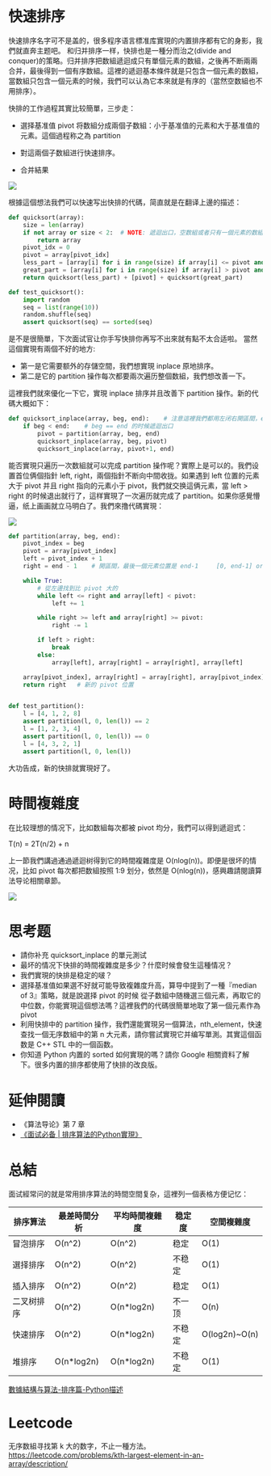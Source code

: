 # 快速排序

快速排序名字可不是盖的，很多程序语言標准库實現的内置排序都有它的身影，我們就直奔主题吧。
和归并排序一样，快排也是一種分而治之(divide and conquer)的策略。归并排序把数組遞迴成只有單個元素的数組，之後再不断兩兩
合并，最後得到一個有序数組。這裡的遞迴基本條件就是只包含一個元素的数組，當数組只包含一個元素的时候，我們可以认為它本來就是有序的（當然空数組也不用排序）。

快排的工作過程其實比较簡單，三步走：

- 選择基准值 pivot 将数組分成兩個子数組：小于基准值的元素和大于基准值的元素。這個過程称之為 partition

- 對這兩個子数組进行快速排序。

- 合并結果

![](./quick_sort.png)

根據這個想法我們可以快速写出快排的代碼，简直就是在翻译上邊的描述：

```py
def quicksort(array):
    size = len(array)
    if not array or size < 2:  # NOTE: 遞迴出口，空数組或者只有一個元素的数組都是有序的
        return array
    pivot_idx = 0
    pivot = array[pivot_idx]
    less_part = [array[i] for i in range(size) if array[i] <= pivot and pivot_idx != i]
    great_part = [array[i] for i in range(size) if array[i] > pivot and pivot_idx != i]
    return quicksort(less_part) + [pivot] + quicksort(great_part)

def test_quicksort():
    import random
    seq = list(range(10))
    random.shuffle(seq)
    assert quicksort(seq) == sorted(seq)
```
是不是很簡單，下次面试官让你手写快排你再写不出來就有點不太合适啦。 當然這個實現有兩個不好的地方:

- 第一是它需要额外的存儲空間，我們想實現 inplace 原地排序。
- 第二是它的 partition 操作每次都要兩次遍历整個数組，我們想改善一下。

這裡我們就來優化一下它，實現 inplace 排序并且改善下 partition 操作。新的代碼大概如下：

```py
def quicksort_inplace(array, beg, end):    # 注意這裡我們都用左闭右開區間，end 傳入 len(array)
    if beg < end:    # beg == end 的时候遞迴出口
        pivot = partition(array, beg, end)
        quicksort_inplace(array, beg, pivot)
        quicksort_inplace(array, pivot+1, end)
```

能否實現只遍历一次数組就可以完成 partition 操作呢？實際上是可以的。我們设置首位俩個指針 left, right，兩個指針不断向中間收拢。如果遇到 left 位置的元素大于 pivot 并且 right 指向的元素小于 pivot，我們就交换這俩元素，當 left > right 的时候退出就行了，這样實現了一次遍历就完成了 partition。如果你感覺懵逼，纸上画画就立马明白了。我們來撸代碼實現：

![](./partition.png)

```py
def partition(array, beg, end):
    pivot_index = beg
    pivot = array[pivot_index]
    left = pivot_index + 1
    right = end - 1    # 開區間，最後一個元素位置是 end-1     [0, end-1] or [0: end)，括号表示開區間

    while True:
        # 從左邊找到比 pivot 大的
        while left <= right and array[left] < pivot:
            left += 1

        while right >= left and array[right] >= pivot:
            right -= 1

        if left > right:
            break
        else:
            array[left], array[right] = array[right], array[left]

    array[pivot_index], array[right] = array[right], array[pivot_index]
    return right   # 新的 pivot 位置


def test_partition():
    l = [4, 1, 2, 8]
    assert partition(l, 0, len(l)) == 2
    l = [1, 2, 3, 4]
    assert partition(l, 0, len(l)) == 0
    l = [4, 3, 2, 1]
    assert partition(l, 0, len(l))
```

大功告成，新的快排就實現好了。

# 時間複雜度
在比较理想的情况下，比如数組每次都被 pivot 均分，我們可以得到遞迴式：

T(n) = 2T(n/2) + n

上一節我們講過通過遞迴树得到它的時間複雜度是 O(nlog(n))。即便是很坏的情况，比如 pivot 每次都把数組按照 1:9 划分，依然是 O(nlog(n))，感興趣請閱讀算法导论相關章節。

![](quicksort_worst.png)


# 思考题
- 請你补充 quicksort_inplace 的單元測试
- 最坏的情况下快排的時間複雜度是多少？什麼时候會發生這種情况？
- 我們實現的快排是稳定的啵？
- 選择基准值如果選不好就可能导致複雜度升高，算导中提到了一種『median of 3』策略，就是說選择 pivot 的时候 從子数組中随機選三個元素，再取它的中位数，你能實現這個想法嗎？這裡我們的代碼很簡單地取了第一個元素作為 pivot
- 利用快排中的 partition 操作，我們還能實現另一個算法，nth_element，快速查找一個无序数組中的第 n 大元素，請你嘗試實現它并编写單測。其實這個函数是 C++ STL 中的一個函数。
- 你知道 Python 内置的 sorted 如何實現的嗎？請你 Google 相關資料了解下。很多内置的排序都使用了快排的改良版。


# 延伸閱讀
- 《算法导论》第 7 章
- [《面试必备 | 排序算法的Python實現》](https://zhuanlan.zhihu.com/p/36419582)

# 总結

面试經常问的就是常用排序算法的時間空間复杂，這裡列一個表格方便记忆：

| 排序算法   | 最差時間分析 | 平均時間複雜度 | 稳定度 | 空間複雜度     |
|------------|--------------|----------------|--------|----------------|
| 冒泡排序   | O(n^2)       | O(n^2)         | 稳定   | O(1)           |
| 選择排序   | O(n^2)       | O(n^2)         | 不稳定 | O(1)           |
| 插入排序   | O(n^2)       | O(n^2)         | 稳定   | O(1)           |
| 二叉树排序 | O(n^2)       | O(n\*log2n)    | 不一顶 | O(n)           |
| 快速排序   | O(n^2)       | O(n\*log2n)    | 不稳定 | O(log2n)\~O(n) |
| 堆排序     | O(n\*log2n)  | O(n\*log2n)    | 不稳定 | O(1)           |

[數據結構与算法-排序篇-Python描述](https://blog.csdn.net/mrlevo520/article/details/77829204<Paste>)

# Leetcode

无序数組寻找第 k 大的数字，不止一種方法。
https://leetcode.com/problems/kth-largest-element-in-an-array/description/
